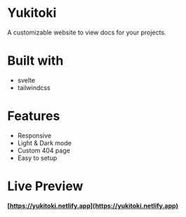 # Yukitoki
A customizable website to view docs for your projects.

# Built with
- svelte
- tailwindcss

# Features
- Responsive
- Light & Dark mode
- Custom 404 page
- Easy to setup

# Live Preview
**[https://yukitoki.netlify.app](https://yukitoki.netlify.app)**